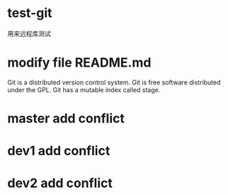 # test-git
用来远程库测试

# modify file README.md
Git is a distributed version control system.
Git is free software distributed under the GPL.
Git has a mutable index called stage.


# master add conflict
# dev1 add conflict
# dev2 add conflict
